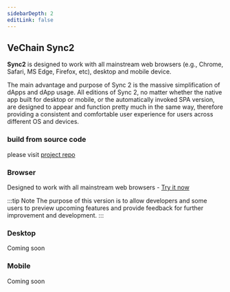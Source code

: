 ```yaml
---
sidebarDepth: 2
editLink: false 
---
```

## VeChain Sync2 
 **Sync2** is designed to work with all mainstream web browsers (e.g., Chrome, Safari, MS Edge, Firefox, etc), desktop and mobile device.

 The main advantage and purpose of Sync 2 is the massive simplification of dApps and dApp usage. All editions of Sync 2, no matter whether the native app built for desktop or mobile, or the automatically invoked SPA version, are designed to appear and function pretty much in the same way, therefore providing a consistent and comfortable user experience for users across different OS and devices. 

### build from source code
please visit [project repo](https://github.com/vechain/sync2)
### Browser <Badge text="preview" type="warning"/>
Designed to work with all mainstream web browsers - [Try it now](https://lite.sync.vecha.in/)

:::tip Note
The purpose of this version is to allow developers and some users to preview upcoming features and provide feedback for further improvement and development.
:::

### Desktop
Coming soon

### Mobile
Coming soon